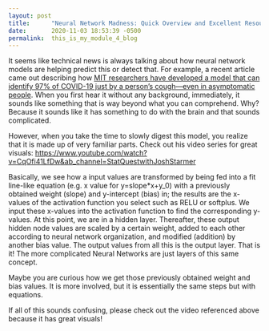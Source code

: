 ```yaml
---
layout: post
title:      "Neural Network Madness: Quick Overview and Excellent Resource"
date:       2020-11-03 18:53:39 -0500
permalink:  this_is_my_module_4_blog
---
```



It seems like technical news is always talking about how neural network models are helping predict this or detect that. For example, a recent article came out describing how [MIT researchers have developed a model that can identify 97% of COVID-19 just by a person’s cough—even in asymptomatic people](https://www.sciencealert.com/ai-cough-analysis-could-detect-covid-19-even-if-you-re-asymptomatic). When you first hear it without any background, immediately, it sounds like something that is way beyond what you can comprehend. Why? Because it sounds like it has something to do with the brain and that sounds complicated.

However, when you take the time to slowly digest this model, you realize that it is made up of very familiar parts. Check out his video series for great visuals: https://www.youtube.com/watch?v=CqOfi41LfDw&ab_channel=StatQuestwithJoshStarmer

Basically, we see how a input values are transformed by being fed into a fit line-like equation (e.g. x value for y=slope*x+y_0) with a previously obtained weight (slope) and y-intercept (bias) in; the results are the x-values of the activation function you select such as RELU or softplus. We input these x-values into the activation function to find the corresponding y-values. At this point, we are in a hidden layer. Thereafter, these output hidden node values are scaled by a certain weight, added to each other according to neural network organization, and modified (addition) by another bias value. The output values from all this is the output layer. That is it! The more complicated Neural Networks are just layers of this same concept.



Maybe you are curious how we get those previously obtained weight and bias values. It is more involved, but it is essentially the same steps but with equations.

If all of this sounds confusing, please check out the video referenced above because it has great visuals!

